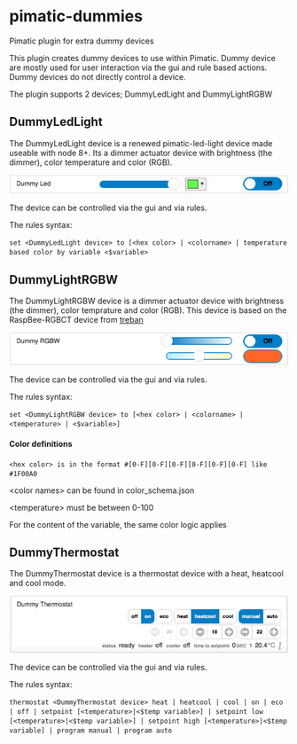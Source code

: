 # pimatic-dummies
Pimatic plugin for extra dummy devices

This plugin creates dummy devices to use within Pimatic. Dummy device are mostly used for user interaction via the gui and rule based actions. Dummy devices do not directly control a device.

The plugin supports 2 devices; DummyLedLight and DummyLightRGBW

DummyLedLight 
----
The DummyLedLight device is a renewed pimatic-led-light device made useable with node 8+. Its a dimmer actuator device with brightness (the dimmer), color temperature and color (RGB).

![](/screens/dummy-led.png)

The device can be controlled via the gui and via rules.

The rules syntax:

`
set <DummyLedLight device> to [<hex color> | <colorname> | temperature based color by variable <$variable>
`

DummyLightRGBW
----
The DummyLightRGBW device is a dimmer actuator device with brightness (the dimmer), color temprature and color (RGB).
This device is based on the RaspBee-RGBCT device from [treban](https://github.com/treban/pimatic-raspbee)

![](/screens/dummy-rgbw.png)

The device can be controlled via the gui and via rules.

The rules syntax:

`
set <DummyLightRGBW device> to [<hex color> | <colorname> | <temperature> | <$variable>]
`

#### Color definitions

`
<hex color> is in the format #[0-F][0-F][0-F][0-F][0-F][0-F] like #1F00A0
`

\<color names> can be found in color_schema.json

\<temperature> must be between 0-100

For the content of the variable, the same color logic applies

DummyThermostat
----
The DummyThermostat device is a thermostat device with a heat, heatcool and cool mode.

![](/screens/dummy-thermostat.png)

The device can be controlled via the gui and via rules.

The rules syntax:

`
thermostat <DummyThermostat device>
    heat | heatcool | cool |
    on | eco | off |
    setpoint [<temperature>|<$temp variable>] |
    setpoint low [<temperature>|<$temp variable>] | setpoint high [<temperature>|<$temp variable] |
    program manual | program auto
`
